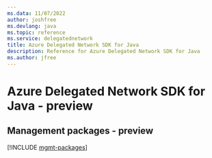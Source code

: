 ```yaml
---
ms.data: 11/07/2022
author: joshfree
ms.devlang: java
ms.topic: reference
ms.service: delegatednetwork
title: Azure Delegated Network SDK for Java
description: Reference for Azure Delegated Network SDK for Java
ms.author: jfree
---
```

# Azure Delegated Network SDK for Java - preview

## Management packages - preview
[!INCLUDE [mgmt-packages](delegated-network-mgmt-index.md)]